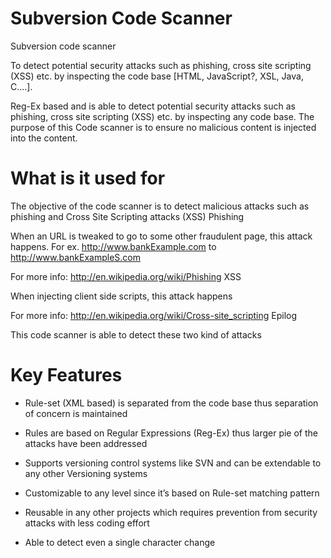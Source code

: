 Subversion Code Scanner
===============

Subversion code scanner

To detect potential security attacks such as phishing, cross site scripting (XSS) etc. by inspecting the code base [HTML, JavaScript?, XSL, Java, C....].

Reg-Ex based and is able to detect potential security attacks such as phishing, cross site scripting (XSS) etc. by inspecting any code base. The purpose of this Code scanner is to ensure no malicious content is injected into the content.

What is it used for
==================
The objective of the code scanner is to detect malicious attacks such as phishing and Cross Site Scripting attacks (XSS)
Phishing

When an URL is tweaked to go to some other fraudulent page, this attack happens. For ex. http://www.bankExample.com to   http://www.bankExampleS.com

For more info: http://en.wikipedia.org/wiki/Phishing
XSS

When injecting client side scripts, this attack happens

For more info: http://en.wikipedia.org/wiki/Cross-site_scripting
Epilog

This code scanner is able to detect these two kind of attacks     

Key Features
============

- Rule-set (XML based) is separated from the code base thus separation of concern is maintained

- Rules are based on Regular Expressions (Reg-Ex) thus larger pie of the attacks have been addressed

- Supports versioning control systems like SVN and can be extendable to any other Versioning systems

- Customizable to any level since it’s based on Rule-set matching pattern

- Reusable in any other projects which requires prevention from security attacks with less coding effort

- Able to detect even a single character change 
